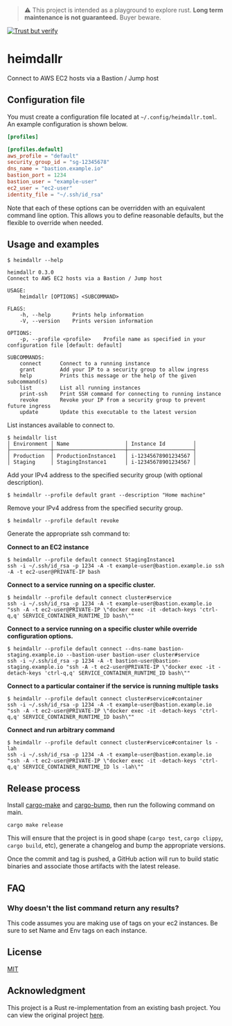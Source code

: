 > :warning: This project is intended as a playground to explore rust. **Long
> term maintenance is not guaranteed.** Buyer beware.

[![Trust but verify](https://github.com/keelerm84/heimdallr/actions/workflows/trust-but-verify.yml/badge.svg)](https://github.com/keelerm84/deploy/actions/workflows/trust-but-verify.yml)

# heimdallr

Connect to AWS EC2 hosts via a Bastion / Jump host

## Configuration file

You must create a configuration file located at `~/.config/heimdallr.toml`. An
example configuration is shown below.

```toml
[profiles]

[profiles.default]
aws_profile = "default"
security_group_id = "sg-12345678"
dns_name = "bastion.example.io"
bastion_port = 1234
bastion_user = "example-user"
ec2_user = "ec2-user"
identity_file = "~/.ssh/id_rsa"
```

Note that each of these options can be overridden with an equivalent command
line option. This allows you to define reasonable defaults, but the flexible to
override when needed.

## Usage and examples

```console
$ heimdallr --help

heimdallr 0.3.0
Connect to AWS EC2 hosts via a Bastion / Jump host

USAGE:
    heimdallr [OPTIONS] <SUBCOMMAND>

FLAGS:
    -h, --help       Prints help information
    -V, --version    Prints version information

OPTIONS:
    -p, --profile <profile>    Profile name as specified in your configuration file [default: default]

SUBCOMMANDS:
    connect      Connect to a running instance
    grant        Add your IP to a security group to allow ingress
    help         Prints this message or the help of the given subcommand(s)
    list         List all running instances
    print-ssh    Print SSH command for connecting to running instance
    revoke       Revoke your IP from a security group to prevent future ingress
    update       Update this executable to the latest version
```

List instances available to connect to.

```console
$ heimdallr list
│ Environment │ Name                  │ Instance Id         │
├─────────────┼───────────────────────┼─────────────────────┤
│ Production  │ ProductionInstance1   │ i-12345678901234567 │
│ Staging     │ StagingInstance1      │ i-12345678901234567 │
```

Add your IPv4 address to the specified security group (with optional description).

```console
$ heimdallr --profile default grant --description "Home machine"
```

Remove your IPv4 address from the specified security group.

```console
$ heimdallr --profile default revoke
```

Generate the appropriate ssh command to:

**Connect to an EC2 instance**

```console
$ heimdallr --profile default connect StagingInstance1
ssh -i ~/.ssh/id_rsa -p 1234 -A -t example-user@bastion.example.io ssh -A -t ec2-user@PRIVATE-IP bash
```

**Connect to a service running on a specific cluster.**

```console
$ heimdallr --profile default connect cluster#service
ssh -i ~/.ssh/id_rsa -p 1234 -A -t example-user@bastion.example.io "ssh -A -t ec2-user@PRIVATE-IP \"docker exec -it -detach-keys 'ctrl-q,q' SERVICE_CONTAINER_RUNTIME_ID bash\""
```

**Connect to a service running on a specific cluster while override configuration options.**

```console
$ heimdallr --profile default connect --dns-name bastion-staging.example.io --bastion-user bastion-user cluster#service
ssh -i ~/.ssh/id_rsa -p 1234 -A -t bastion-user@bastion-staging.example.io "ssh -A -t ec2-user@PRIVATE-IP \"docker exec -it -detach-keys 'ctrl-q,q' SERVICE_CONTAINER_RUNTIME_ID bash\""
```

**Connect to a particular container if the service is running multiple tasks**

```console
$ heimdallr --profile default connect cluster#service#container
ssh -i ~/.ssh/id_rsa -p 1234 -A -t example-user@bastion.example.io "ssh -A -t ec2-user@PRIVATE-IP \"docker exec -it -detach-keys 'ctrl-q,q' SERVICE_CONTAINER_RUNTIME_ID bash\""
```

**Connect and run arbitrary command**

```console
$ heimdallr --profile default connect cluster#service#container ls -lah
ssh -i ~/.ssh/id_rsa -p 1234 -A -t example-user@bastion.example.io "ssh -A -t ec2-user@PRIVATE-IP \"docker exec -it -detach-keys 'ctrl-q,q' SERVICE_CONTAINER_RUNTIME_ID ls -lah\""
```

## Release process

Install [cargo-make][cargo-make] and [cargo-bump][cargo-bump], then run the following command on main.

```console
cargo make release
```

This will ensure that the project is in good shape (`cargo test`, `cargo
clippy`, `cargo build`, etc), generate a changelog and bump the appropriate
versions.

Once the commit and tag is pushed, a GitHub action will run to build static
binaries and associate those artifacts with the latest release.

## FAQ

### Why doesn't the list command return any results?

This code assumes you are making use of tags on your ec2 instances. Be sure to
set Name and Env tags on each instance.

## License

[MIT](./LICENSE.md)

## Acknowledgment

This project is a Rust re-implementation from an existing bash project. You can view
the original project [here][heimdall].

[heimdall]: https://github.com/needcaffeine/heimdall
[cargo-make]: https://github.com/sagiegurari/cargo-make
[cargo-bump]: https://github.com/wraithan/cargo-bump
